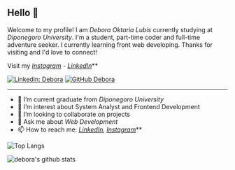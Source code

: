## Hello 👋

Welcome to my profile! I am *Debora Oktaria Lubis* currently studying at *Diponegoro University*. I'm a student, part-time coder and full-time adventure seeker. I currently learning front web developing. Thanks for visiting and I'd love to connect!

Visit my *[Instagram](https://www.instagram.com/deboraotr/) - [LinkedIn](https://www.linkedin.com/in/debora-oktaria-lubis-129934207)***

[![Linkedin: Debora](https://img.shields.io/badge/-Debora-blue?style=flat-square&logo=Linkedin&logoColor=white&link=https://www.linkedin.com/in/https://www.linkedin.com/in/debora-oktaria-lubis-129934207/)](https://www.linkedin.com/in/debora-oktaria-lubis-129934207/)
[![GitHub Debora](https://img.shields.io/github/followers/deboraotr?label=follow&style=social)](https://github.com/deboraotr)

---

- 🔭 I’m current graduate from *Diponegoro University*
- 🌱 I’m interest about System Analyst and Frontend Development
- 👯 I’m looking to collaborate on projects
- 💬 Ask me about *Web Development*
- 📫 How to reach me:
  *[LinkedIn](https://www.linkedin.com/in/debora-oktaria-lubis-129934207/), [Instagram](https://www.instagram.com/deboraotr/)***

![Top Langs](https://github-readme-stats.vercel.app/api/top-langs/?username=dimsaamf&layout=compact&theme=dark&hide_border=true)

![debora's github stats](https://github-readme-stats.vercel.app/api?username=deboraotr&show_icons=true&hide_border=true&theme=dark)
